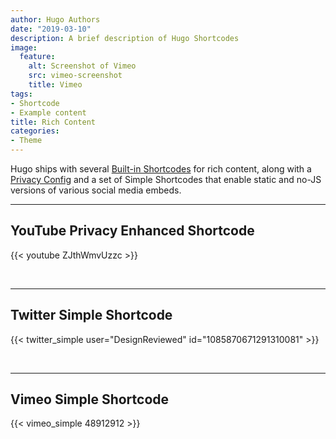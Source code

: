 ```yaml
---
author: Hugo Authors
date: "2019-03-10"
description: A brief description of Hugo Shortcodes
image:
  feature:
    alt: Screenshot of Vimeo
    src: vimeo-screenshot
    title: Vimeo
tags:
- Shortcode
- Example content
title: Rich Content
categories:
- Theme
---
```


Hugo ships with several [Built-in Shortcodes](https://gohugo.io/content-management/shortcodes/#use-hugos-built-in-shortcodes) for rich content, along with a [Privacy Config](https://gohugo.io/about/hugo-and-gdpr/) and a set of Simple Shortcodes that enable static and no-JS versions of various social media embeds.
<!--more-->
---

## YouTube Privacy Enhanced Shortcode

{{< youtube ZJthWmvUzzc >}}

<br>

---

## Twitter Simple Shortcode

{{< twitter_simple user="DesignReviewed" id="1085870671291310081" >}}

<br>

---

## Vimeo Simple Shortcode

{{< vimeo_simple 48912912 >}}
